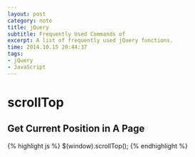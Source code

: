 ```yaml
---
layout: post
category: note
title: jQuery
subtitle: Frequently Used Commands of
excerpt: A list of frequently used jQuery functions.
time: 2014.10.15 20:44:37
tags:
- jQuery
- JavaScript
---
```


# scrollTop

## Get Current Position in A Page

{% highlight js %}
$(window).scrollTop();
{% endhighlight %}
